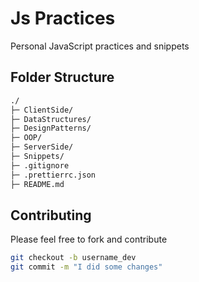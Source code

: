 # Js Practices

Personal JavaScript practices and snippets

## Folder Structure

```bash
./
├─ ClientSide/
├─ DataStructures/
├─ DesignPatterns/
├─ OOP/
├─ ServerSide/
├─ Snippets/
├─ .gitignore
├─ .prettierrc.json
├─ README.md
```

## Contributing

Please feel free to fork and contribute

```bash
git checkout -b username_dev
git commit -m "I did some changes"
```
